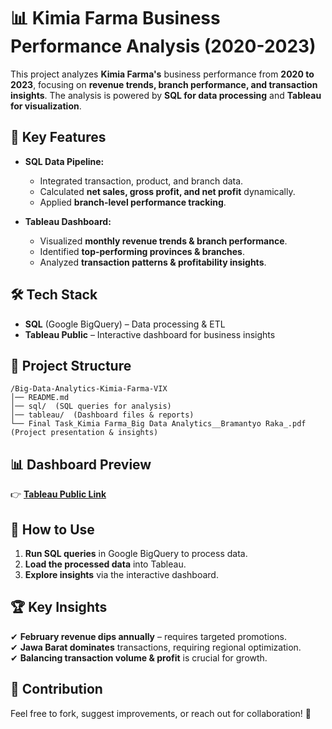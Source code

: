 # 📊 Kimia Farma Business Performance Analysis (2020-2023)  

This project analyzes **Kimia Farma's** business performance from **2020 to 2023**, focusing on **revenue trends, branch performance, and transaction insights**. The analysis is powered by **SQL for data processing** and **Tableau for visualization**.  

## 🚀 Key Features  
- **SQL Data Pipeline:**  
  - Integrated transaction, product, and branch data.  
  - Calculated **net sales, gross profit, and net profit** dynamically.  
  - Applied **branch-level performance tracking**.  

- **Tableau Dashboard:**  
  - Visualized **monthly revenue trends & branch performance**.  
  - Identified **top-performing provinces & branches**.  
  - Analyzed **transaction patterns & profitability insights**.  

## 🛠️ Tech Stack  
- **SQL** (Google BigQuery) – Data processing & ETL  
- **Tableau Public** – Interactive dashboard for business insights  

## 📂 Project Structure  
```
/Big-Data-Analytics-Kimia-Farma-VIX
│── README.md  
│── sql/  (SQL queries for analysis)  
│── tableau/  (Dashboard files & reports)  
└── Final Task_Kimia Farma_Big Data Analytics__Bramantyo Raka_.pdf  (Project presentation & insights)  
```

## 📊 Dashboard Preview  
👉 **[Tableau Public Link](https://public.tableau.com/authoring/RakaminXKimiaFarmaBigDataAnalysis/KimiaFarmaBigDataAnalysis)**

## 📌 How to Use  
1. **Run SQL queries** in Google BigQuery to process data.  
2. **Load the processed data** into Tableau.  
3. **Explore insights** via the interactive dashboard.  

## 🏆 Key Insights  
✔ **February revenue dips annually** – requires targeted promotions.  
✔ **Jawa Barat dominates** transactions, requiring regional optimization.  
✔ **Balancing transaction volume & profit** is crucial for growth.  

## 🤝 Contribution  
Feel free to fork, suggest improvements, or reach out for collaboration! 🚀
